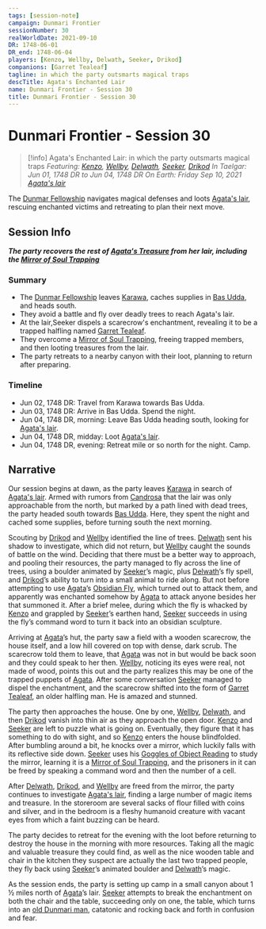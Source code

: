 ```yaml
---
tags: [session-note]
campaign: Dunmari Frontier
sessionNumber: 30
realWorldDate: 2021-09-10
DR: 1748-06-01
DR_end: 1748-06-04
players: [Kenzo, Wellby, Delwath, Seeker, Drikod]
companions: [Garret Tealeaf]
tagline: in which the party outsmarts magical traps
descTitle: Agata's Enchanted Lair
name: Dunmari Frontier - Session 30
title: Dunmari Frontier - Session 30
---
```

# Dunmari Frontier - Session 30

>[!info] Agata's Enchanted Lair: in which the party outsmarts magical traps
> *Featuring: [Kenzo](<../../../people/pcs/dunmar-fellowship/kenzo.md>), [Wellby](<../../../people/pcs/dunmar-fellowship/wellby.md>), [Delwath](<../../../people/pcs/dunmar-fellowship/delwath.md>), [Seeker](<../../../people/pcs/dunmar-fellowship/seeker.md>), [Drikod](<../../../people/pcs/dunmar-fellowship/guests/drikod.md>)*
> *In Taelgar: Jun 01, 1748 DR to Jun 04, 1748 DR*
> *On Earth: Friday Sep 10, 2021*
> *[Agata's lair](<../../../gazetteer/greater-dunmar/dunmari-basin/agata-s-lair.md>)*

The [Dunmar Fellowship](<../../../people/pcs/dunmar-fellowship/dunmar-fellowship.md>) navigates magical defenses and loots [Agata's lair](<../../../gazetteer/greater-dunmar/dunmari-basin/agata-s-lair.md>), rescuing enchanted victims and retreating to plan their next move.

## Session Info

***The party recovers the rest of [Agata's Treasure](<../hoards/agata-s-treasure.md>) from her lair, including the [Mirror of Soul Trapping](<../treasure/mirror-of-soul-trapping.md>)***
### Summary
- The [Dunmar Fellowship](<../../../people/pcs/dunmar-fellowship/dunmar-fellowship.md>) leaves [Karawa](<../../../gazetteer/greater-dunmar/realms/dunmar/eastern-dunmar/karawa.md>), caches supplies in [Bas Udda](<../../../gazetteer/greater-dunmar/realms/dunmar/eastern-dunmar/bas-udda.md>), and heads south.
- They avoid a battle and fly over deadly trees to reach Agata's lair.
- At the lair,Seeker dispels a scarecrow's enchantment, revealing it to be a trapped halfling named [Garret Tealeaf](<../../../people/halflings/garret-tealeaf.md>). 
- They overcome a [Mirror of Soul Trapping](<../treasure/mirror-of-soul-trapping.md>), freeing trapped members, and then looting treasures from the lair. 
- The party retreats to a nearby canyon with their loot, planning to return after preparing.
### Timeline
- Jun 02, 1748 DR: Travel from Karawa towards Bas Udda.
- Jun 03, 1748 DR: Arrive in Bas Udda. Spend the night.
- Jun 04, 1748 DR, morning: Leave Bas Udda heading south, looking for [Agata's lair](<../../../gazetteer/greater-dunmar/dunmari-basin/agata-s-lair.md>). 
- Jun 04, 1748 DR, midday: Loot [Agata's lair](<../../../gazetteer/greater-dunmar/dunmari-basin/agata-s-lair.md>).
- Jun 04, 1748 DR, evening: Retreat mile or so north for the night. Camp. 


## Narrative
Our session begins at dawn, as the party leaves [Karawa](<../../../gazetteer/greater-dunmar/realms/dunmar/eastern-dunmar/karawa.md>) in search of [Agata's lair](<../../../gazetteer/greater-dunmar/dunmari-basin/agata-s-lair.md>). Armed with rumors from [Candrosa](<../../../people/dunmari/candrosa.md>) that the lair was only approachable from the north, but marked by a path lined with dead trees, the party headed south towards [Bas Udda](<../../../gazetteer/greater-dunmar/realms/dunmar/eastern-dunmar/bas-udda.md>). Here, they spent the night and cached some supplies, before turning south the next morning.

Scouting by [Drikod](<../../../people/pcs/dunmar-fellowship/guests/drikod.md>) and [Wellby](<../../../people/pcs/dunmar-fellowship/wellby.md>) identified the line of trees. [Delwath](<../../../people/pcs/dunmar-fellowship/delwath.md>) sent his shadow to investigate, which did not return, but [Wellby](<../../../people/pcs/dunmar-fellowship/wellby.md>) caught the sounds of battle on the wind. Deciding that there must be a better way to approach, and pooling their resources, the party managed to fly across the line of trees, using a boulder animated by [Seeker](<../../../people/pcs/dunmar-fellowship/seeker.md>)’s magic, plus [Delwath](<../../../people/pcs/dunmar-fellowship/delwath.md>)’s fly spell, and [Drikod](<../../../people/pcs/dunmar-fellowship/guests/drikod.md>)’s ability to turn into a small animal to ride along. But not before attempting to use [Agata](<../../../people/fey/agata.md>)’s [Obsidian Fly](<../treasure/obsidian-fly.md>), which turned out to attack them, and apparently was enchanted somehow by [Agata](<../../../people/fey/agata.md>) to attack anyone besides her that summoned it. After a brief melee, during which the fly is whacked by [Kenzo](<../../../people/pcs/dunmar-fellowship/kenzo.md>) and grappled by [Seeker](<../../../people/pcs/dunmar-fellowship/seeker.md>)’s earthen hand, [Seeker](<../../../people/pcs/dunmar-fellowship/seeker.md>) succeeds in using the fly’s command word to turn it back into an obsidian sculpture.

Arriving at [Agata](<../../../people/fey/agata.md>)’s hut, the party saw a field with a wooden scarecrow, the house itself, and a low hill covered on top with dense, dark scrub. The scarecrow told them to leave, that [Agata](<../../../people/fey/agata.md>) was not in but would be back soon and they could speak to her then. [Wellby](<../../../people/pcs/dunmar-fellowship/wellby.md>), noticing its eyes were real, not made of wood, points this out and the party realizes this may be one of the trapped puppets of [Agata](<../../../people/fey/agata.md>). After some conversation [Seeker](<../../../people/pcs/dunmar-fellowship/seeker.md>) managed to dispel the enchantment, and the scarecrow shifted into the form of [Garret Tealeaf](<../../../people/halflings/garret-tealeaf.md>), an older halfling man. He is amazed and stunned.

The party then approaches the house. One by one, [Wellby](<../../../people/pcs/dunmar-fellowship/wellby.md>), [Delwath](<../../../people/pcs/dunmar-fellowship/delwath.md>), and then [Drikod](<../../../people/pcs/dunmar-fellowship/guests/drikod.md>) vanish into thin air as they approach the open door. [Kenzo](<../../../people/pcs/dunmar-fellowship/kenzo.md>) and [Seeker](<../../../people/pcs/dunmar-fellowship/seeker.md>) are left to puzzle what is going on. Eventually, they figure that it has something to do with sight, and so [Kenzo](<../../../people/pcs/dunmar-fellowship/kenzo.md>) enters the house blindfolded. After bumbling around a bit, he knocks over a mirror, which luckily falls with its reflective side down. [Seeker](<../../../people/pcs/dunmar-fellowship/seeker.md>) uses his [Goggles of Object Reading](<../treasure/goggles-of-object-reading.md>) to study the mirror, learning it is a [Mirror of Soul Trapping](<../treasure/mirror-of-soul-trapping.md>), and the prisoners in it can be freed by speaking a command word and then the number of a cell. 

After [Delwath](<../../../people/pcs/dunmar-fellowship/delwath.md>), [Drikod](<../../../people/pcs/dunmar-fellowship/guests/drikod.md>), and [Wellby](<../../../people/pcs/dunmar-fellowship/wellby.md>) are freed from the mirror, the party continues to investigate [Agata's lair](<../../../gazetteer/greater-dunmar/dunmari-basin/agata-s-lair.md>), finding a large number of magic items and treasure. In the storeroom are several sacks of flour filled with coins and silver, and in the bedroom is a fleshy humanoid creature with vacant eyes from which a faint buzzing can be heard.

The party decides to retreat for the evening with the loot before returning to destroy the house in the morning with more resources. Taking all the magic and valuable treasure they could find, as well as the nice wooden table and chair in the kitchen they suspect are actually the last two trapped people, they fly back using [Seeker](<../../../people/pcs/dunmar-fellowship/seeker.md>)’s animated boulder and [Delwath](<../../../people/pcs/dunmar-fellowship/delwath.md>)’s magic. 

As the session ends, the party is setting up camp in a small canyon about 1 ½ miles north of [Agata](<../../../people/fey/agata.md>)’s lair. [Seeker](<../../../people/pcs/dunmar-fellowship/seeker.md>) attempts to break the enchantment on both the chair and the table, succeeding only on one, the table, which turns into an [old Dunmari man](<../../../people/dunmari/shandar.md>), catatonic and rocking back and forth in confusion and fear.
